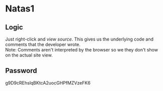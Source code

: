 # Natas1

## Logic
Just right-click and *view source*. This gives us the underlying code and comments that the developer wrote.   
Note: Comments aren't interpreted by the browser so we they don't show on the actual site view.

## Password
g9D9cREhslqBKtcA2uocGHPfMZVzeFK6
